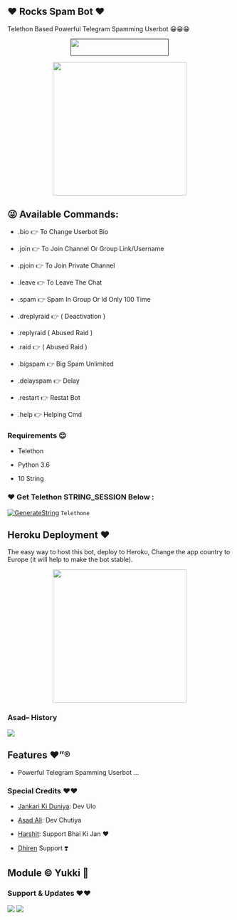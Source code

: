 ## ❤️ Rocks Spam Bot ❤️

Telethon Based Powerful Telegram Spamming Userbot 😁😁😁

<p align="center"><a href=""> <img src="https://img.shields.io/badge/Copy%20Paster%20Ki%20Gand%20Main%20Land-black?style=for-the-badge&logo=heroku" width="220" height="38.45"/></a></p>

<p align="center"><a href="https://t.me/Dr_Asad_Ali"><img src="https://telegra.ph/file/b4b59b654ddad5baabb9f.png" width="300"></a></p>

<p align="center">

## 😜 Available Commands:

- .bio 👉 To Change Userbot Bio

- .join 👉 To Join Channel Or Group Link/Username

- .pjoin 👉 To Join Private Channel

- .leave 👉 To Leave The Chat

- .spam 👉 Spam In Group Or Id Only 100 Time

- .dreplyraid 👉 ( Deactivation )

- .replyraid ( Abused Raid )

- .raid 👉 ( Abused Raid )

- .bigspam 👉 Big Spam  Unlimited

- .delayspam 👉 Delay

- .restart 👉 Restat Bot

- .help 👉 Helping Cmd

<h3>Requirements 😊</h3>

- Telethon

- Python 3.6

- 10 String

### ❤️ Get Telethon STRING_SESSION Below :

[![GenerateString](https://img.shields.io/badge/repl.it-generateString-yellowgreen)](https://replit.com/@AssadAli/TelethonSession) ``Telethone``

## Heroku Deployment ❤️

The easy way to host this bot, deploy to Heroku, Change the app country to Europe (it will help to make the bot stable).

<p align="center"><a href="https://heroku.com/deploy?template=https://github.com/jankarikiduniya/SpamBot"><img src="https://telegra.ph/file/887a9409c67b05206581c.png" width="300"></a></p>

<p align="center">

### Asad– History

<a href="https://www.youtube.com/JankariKiDuniya"><img src="https://img.shields.io/badge/Join-Subscribe%20Support-blue.svg?style=for-the-badge&logo=YouTube"></a>

## Features ❤️”®

- Powerful Telegram Spamming Userbot ...

### Special Credits ❤️❤️

- [Jankari Ki Duniya](https://github.com/jankarikiduniya): Dev Ulo

- [Asad Ali](https://t.me/Dr_Asad_Ali): Dev Chutiya

- [Harshit](https://t.me/HarshitSharma361): Support Bhai Ki Jan ❤️

- [Dhiren](https://t.me/DaYuSH_Owner_Of_ROcKs) Support ❣️

## Module © Yukki 🙂

### Support & Updates ❤️❤️

<a href="https://t.me/Shayri_Music_Lovers"><img src="https://img.shields.io/badge/Join-Group%20Support-blue.svg?style=for-the-badge&logo=Telegram"></a> <a href="https://t.me/jankarikiduniya"><img src="https://img.shields.io/badge/Join-Updates%20Channel-blue.svg?style=for-the-badge&logo=Telegram"></a>
